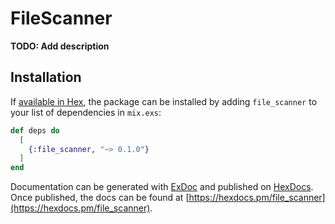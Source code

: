 # FileScanner

**TODO: Add description**

## Installation

If [available in Hex](https://hex.pm/docs/publish), the package can be installed
by adding `file_scanner` to your list of dependencies in `mix.exs`:

```elixir
def deps do
  [
    {:file_scanner, "~> 0.1.0"}
  ]
end
```

Documentation can be generated with [ExDoc](https://github.com/elixir-lang/ex_doc)
and published on [HexDocs](https://hexdocs.pm). Once published, the docs can
be found at [https://hexdocs.pm/file_scanner](https://hexdocs.pm/file_scanner).

